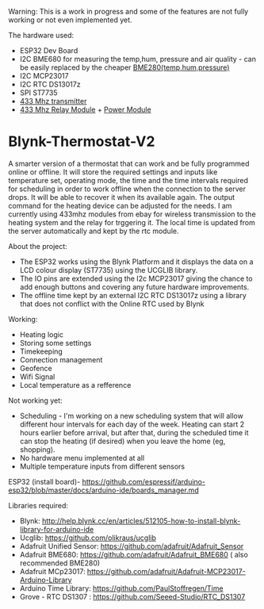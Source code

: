 Warning: This is a work in progress and some of the features are not fully working or not even implemented yet.

The hardware used:
- ESP32 Dev Board
- I2C BME680 for measuring the temp,hum, pressure and air quality - can be easily replaced by the cheaper <a href = "https://www.ebay.co.uk/itm/10DOF-I2C-SPI-MPU9250-BMP280-BME280-Kompass-Barom-for-Arduino-Raspberry-Pi-UK/192137880381?ssPageName=STRK%3AMEBIDX%3AIT&var=492050506785&_trksid=p2057872.m2749.l2649"> BME280(temp,hum,pressure)</a>
- I2C MCP23017
- I2C RTC DS13017z
- SPI ST7735
- <a href ="https://www.ebay.co.uk/itm/Hot-Mini-Wireless-433Mhz-RF-Control-Remote-1527-Learning-Code-Transmitter-Module/232451380539?ssPageName=STRK%3AMEBIDX%3AIT&_trksid=p2057872.m2749.l2649"> 433 Mhz transmitter</a>
- <a href= "https://www.ebay.co.uk/itm/DC-12V-1-Ch-433MHz-Wireless-Relay-RF-Remote-Control-Switch-Heterodyne-Receiver/292158576954?ssPageName=STRK%3AMEBIDX%3AIT&_trksid=p2057872.m2749.l2649"> 433 Mhz Relay Module</a> + <a href = "https://www.ebay.co.uk/itm/1-2-5PCS-AC110-220V-to-DC12V-Voltage-Power-Supply-Step-Down-Converter-Module/283386093098?ssPageName=STRK%3AMEBIDX%3AIT&_trksid=p2057872.m2749.l2649"> Power Module </a>

# Blynk-Thermostat-V2
A smarter version of a thermostat that can work and be fully programmed online or offline. It will store the required settings and inputs like temperature set, operating mode, the time and the time intervals required for scheduling in order to work offline when the connection to the server drops. It will be able to recover it when its available again. The output command for the heating device can be adjusted for the needs. I am currently using 433mhz modules from ebay for wireless transmission to the heating system and the relay for trggering it. The local time is updated from the server automatically and kept by the rtc module.

About the project:
+ The ESP32 works using the Blynk Platform and it displays the data on a LCD colour display (ST7735)  using the UCGLIB library. 
+ The IO pins are extended using the I2c MCP23017 giving the chance to add enough buttons and covering any future hardware improvements. 
+ The offline time kept by an external I2C RTC DS13017z using a library that does not conflict with the Online RTC used by Blynk

Working:
- Heating logic
- Storing some settings
- Timekeeping
- Connection management
- Geofence
- Wifi Signal
- Local temperature as a refference

Not working yet:
- Scheduling - I'm working on a new scheduling system that will allow different hour intervals for each day of the week. Heating can start 2 hours earlier before arrival, but after that, during the scheduled time it can stop the heating (if desired) when you leave the home (eg, shopping). 
- No hardware menu implemented at all
- Multiple temperature inputs from different sensors


ESP32 (install board)- https://github.com/espressif/arduino-esp32/blob/master/docs/arduino-ide/boards_manager.md

Libraries required:
- Blynk: http://help.blynk.cc/en/articles/512105-how-to-install-blynk-library-for-arduino-ide
- Ucglib: https://github.com/olikraus/ucglib
- Adafruit Unified Sensor: https://github.com/adafruit/Adafruit_Sensor
- Adafruit BME680: https://github.com/adafruit/Adafruit_BME680 ( also recommended BME280) 
- Adafruit MCp23017: https://github.com/adafruit/Adafruit-MCP23017-Arduino-Library
- Arduino Time Library: https://github.com/PaulStoffregen/Time
- Grove - RTC DS1307 : https://github.com/Seeed-Studio/RTC_DS1307
